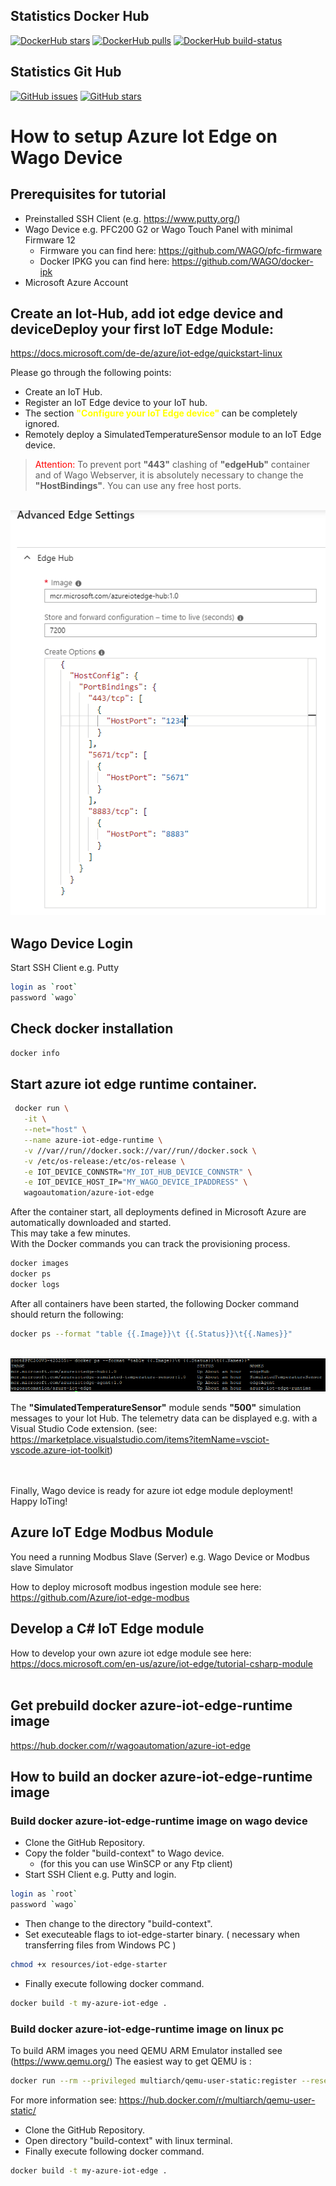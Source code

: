 ## Statistics Docker Hub

[![DockerHub stars](https://img.shields.io/docker/stars/wagoautomation/azure-iot-edge.svg?flat&logo=docker "DockerHub stars")](https://hub.docker.com/r/wagoautomation/azure-iot-edge)
[![DockerHub pulls](https://img.shields.io/docker/pulls/wagoautomation/azure-iot-edge.svg?flat&logo=docker "DockerHub pulls")](https://hub.docker.com/r/wagoautomation/azure-iot-edge)
[![DockerHub build-status](https://img.shields.io/docker/cloud/build/wagoautomation/azure-iot-edge.svg?flat&logo=docker "DockerHub build-status")](https://hub.docker.com/r/wagoautomation/azure-iot-edge/builds)

## Statistics Git Hub
[![GitHub issues](https://img.shields.io/github/issues/WAGO/azure-iot-edge.svg?flat&logo=github "GitHub issues")](https://github.com/WAGO/azure-iot-edge/issues)
[![GitHub stars](https://img.shields.io/github/stars/WAGO/azure-iot-edge.svg?flat&logo=github "GitHub stars")](https://github.com/WAGO/azure-iot-edge/stargazers)

# How to setup Azure Iot Edge on Wago Device

## Prerequisites for tutorial
- Preinstalled SSH Client (e.g. https://www.putty.org/)
- Wago Device e.g. PFC200 G2 or Wago Touch Panel with minimal Firmware 12
  - Firmware you can find here: https://github.com/WAGO/pfc-firmware
  - Docker IPKG you can find here: https://github.com/WAGO/docker-ipk
- Microsoft Azure Account 
 

## Create an Iot-Hub, add iot edge device and deviceDeploy your first IoT Edge Module: 
https://docs.microsoft.com/de-de/azure/iot-edge/quickstart-linux

Please go through the following points:
- Create an IoT Hub.
- Register an IoT Edge device to your IoT hub.
- The section <span style="color:yellow;"> <strong>"Configure your IoT Edge device" </strong></span> can be completely ignored.
- Remotely deploy a SimulatedTemperatureSensor module to an IoT Edge device.


> <span style="color:red;"> Attention: </span> To prevent port <strong>"443"</strong> clashing of <strong>"edgeHub"</strong> container and of Wago Webserver, it is absolutely necessary to change the <strong>"HostBindings"</strong>.   You can use any free host ports.

<br>
<div style="text-align: center">
<img src="images/advanceEdgeSettings.png"
     alt="AdvanceEdgeSettings"/>
</div>

## Wago Device Login
Start SSH Client e.g. Putty 
 ```bash
login as `root`
password `wago`
 ```
## Check docker installation

```bash
docker info
 ```

## Start azure iot edge runtime container. 
 ```bash
  docker run \
    -it \
    --net="host" \
    --name azure-iot-edge-runtime \
    -v //var//run//docker.sock://var//run//docker.sock \
    -v /etc/os-release:/etc/os-release \
    -e IOT_DEVICE_CONNSTR="MY_IOT_HUB_DEVICE_CONNSTR" \
    -e IOT_DEVICE_HOST_IP="MY_WAGO_DEVICE_IPADDRESS" \
    wagoautomation/azure-iot-edge
  ```

After the container start, all deployments defined in Microsoft Azure are automatically downloaded and started. 
<br>This may take a few minutes.
<br>With the Docker commands you can track the provisioning process. 
```bash
docker images 
docker ps
docker logs 
```

After all containers have been started, the following Docker command should return the following:
```bash
docker ps --format "table {{.Image}}\t {{.Status}}\t{{.Names}}"
```

<br>
<div style="text-align: center">
<img src="images/docker_ps_format.png"
     alt="AdvanceEdgeSettings"/>
</div>


The <strong>"SimulatedTemperatureSensor"</strong> module sends <strong>"500"</strong> simulation messages to your Iot Hub. The telemetry data can be displayed e.g. with a Visual Studio Code extension. (see: https://marketplace.visualstudio.com/items?itemName=vsciot-vscode.azure-iot-toolkit)

<br><br>
Finally, Wago device is ready for azure iot edge module deployment! <br>
Happy IoTing!

## Azure IoT Edge Modbus Module

You need a running Modbus Slave (Server) e.g. Wago Device or Modbus slave Simulator  

How to deploy microsoft modbus ingestion module see here: 
https://github.com/Azure/iot-edge-modbus


## Develop a C# IoT Edge module

How to develop your own azure iot edge module see here: 
https://docs.microsoft.com/en-us/azure/iot-edge/tutorial-csharp-module
<br><br>

## Get prebuild docker azure-iot-edge-runtime image
https://hub.docker.com/r/wagoautomation/azure-iot-edge

## How to build an docker azure-iot-edge-runtime image

### Build docker azure-iot-edge-runtime image on wago device
- Clone the GitHub Repository.
- Copy the folder "build-context" to Wago device. 
  - (for this you can use WinSCP or any Ftp client) 
- Start SSH Client e.g. Putty  and login.
 ```bash
login as `root`
password `wago`
 ```
- Then change to the directory "build-context".
- Set executeable flags to iot-edge-starter binary. ( necessary when transferring files from Windows PC )
```bash
chmod +x resources/iot-edge-starter
```
- Finally execute following docker command. 

```bash
docker build -t my-azure-iot-edge .
```

### Build docker azure-iot-edge-runtime image on linux pc
To build ARM images you need QEMU ARM Emulator installed see (https://www.qemu.org/) 
The easiest way to get QEMU is :
```bash
docker run --rm --privileged multiarch/qemu-user-static:register --reset
```
For more information see: https://hub.docker.com/r/multiarch/qemu-user-static/

- Clone the GitHub Repository.
- Open directory "build-context" with linux terminal.
- Finally execute following docker command. 

```bash
docker build -t my-azure-iot-edge .
```


